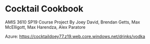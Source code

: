 # Cocktail Cookbook
AMIS 3610 SP19 Course Project
By Joey David, Brendan Getts, Max McElligott, Max Harendza, Alex Paratore

Azure:
https://cocktaildoey77.z19.web.core.windows.net/drinks/vodka
